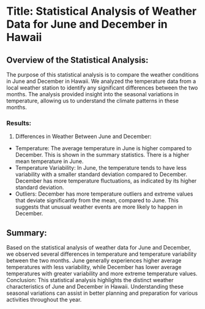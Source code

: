 # Title: Statistical Analysis of Weather Data for June and December in Hawaii

## Overview of the Statistical Analysis:
The purpose of this statistical analysis is to compare the weather conditions in June and December in Hawaii. We analyzed the temperature data from a local weather station to identify any significant differences between the two months. The analysis provided insight into the seasonal variations in temperature, allowing us to understand the climate patterns in these months.

### Results:
1.	Differences in Weather Between June and December:
-	Temperature: The average temperature in June is higher compared to December. This is shown in the summary statistics. There is a higher mean temperature in June.
-	Temperature Variability: In June, the temperature tends to have less variability with a smaller standard deviation compared to December. December has more temperature fluctuations, as indicated by its higher standard deviation.
-	Outliers: December has more temperature outliers and extreme values that deviate significantly from the mean, compared to June. This suggests that unusual weather events are more likely to happen in December.

## Summary:
Based on the statistical analysis of weather data for June and December, we observed several differences in temperature and temperature variability between the two months. June generally experiences higher average temperatures with less variability, while December has lower average temperatures with greater variability and more extreme temperature values.
Conclusion:
This statistical analysis highlights the distinct weather characteristics of June and December in Hawaii. Understanding these seasonal variations can assist in better planning and preparation for various activities throughout the year. 
